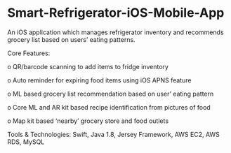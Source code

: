 # Smart-Refrigerator-iOS-Mobile-App
An iOS application which manages refrigerator inventory and recommends grocery list based on users’ eating patterns. 

Core Features: 

  o	QR/barcode scanning to add items to fridge inventory
  
  o	Auto reminder for expiring food items using iOS APNS feature
  
  o	ML based grocery list recommendation based on user’ eating pattern
  
  o	Core ML and AR kit based recipe identification from pictures of food
  
  o	Map kit based ‘nearby’ grocery store and food outlets

Tools & Technologies: Swift, Java 1.8, Jersey Framework, AWS EC2, AWS RDS, MySQL
